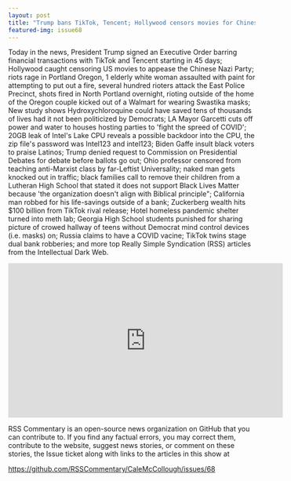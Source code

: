 ```yaml
---
layout: post
title: "Trump bans TikTok, Tencent; Hollywood censors movies for Chinese Government; Portland riots rage"
featured-img: issue68
---
```


Today in the news, President Trump signed an Executive Order barring financial transactions with TikTok and Tencent starting in 45 days; Hollywood caught censoring US movies to appease the Chinese Nazi Party; riots rage in Portland Oregon, 1 elderly white woman assaulted with paint for attempting to put out a fire, several hundred rioters attack the East Police Precinct, shots fired in North Portland overnight, rioting outside of the home of the Oregon couple kicked out of a Walmart for wearing Swastika masks; New study shows Hydroxychloroquine could have saved tens of thousands of lives had it not been politicized by Democrats; LA Mayor Garcetti cuts off power and water to houses hosting parties to 'fight the spreed of COVID'; 20GB leak of Intel's Lake CPU reveals a possible backdoor into the CPU, the zip file's password was Intel123 and intel123; Biden Gaffe insult black voters to praise Latinos; Trump denied request to Commission on Presidential Debates for debate before ballots go out; Ohio professor censored from teaching anti-Marxist class by far-Leftist Universality; naked man gets knocked out in traffic; black families call to remove their children from a Lutheran High School that stated it does not support Black Lives Matter because 'the organization doesn't align with Biblical principle"; California man robbed for his life-savings outside of a bank; Zuckerberg wealth hits $100 billion from TikTok rival release; Hotel homeless pandemic shelter turned into meth lab; Georgia High School students punished for sharing picture of crowed hallway of teens without Democrat mind control devices (i.e. masks) on; Russia claims to have a COVID vacine; TikTok twins stage dual bank robberies; and more top Really Simple Syndication (RSS) articles from the Intellectual Dark Web.

<iframe width="560" height="315" src="https://www.youtube.com/embed/IAkCrnHPhLw
" frameborder="0" allow="accelerometer; autoplay; encrypted-media; gyroscope; picture-in-picture" allowfullscreen></iframe>

RSS Commentary is an open-source news organization on GitHub that you can contribute to. If you find any factual errors, you may correct them, contribute to the website, suggest news stories, or comment on these stories, the Issue ticket along with links to the articles in this show at 

<https://github.com/RSSCommentary/CaleMcCollough/issues/68>
